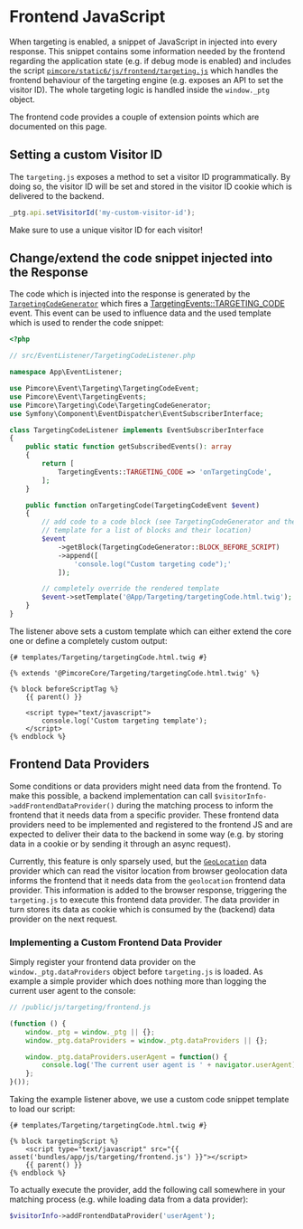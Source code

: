 # Frontend JavaScript

When targeting is enabled, a snippet of JavaScript in injected into every response. This snippet contains some information
needed by the frontend regarding the application state (e.g. if debug mode is enabled) and includes the script
[`pimcore/static6/js/frontend/targeting.js`](https://github.com/pimcore/pimcore/blob/10.5/bundles/CoreBundle/Resources/public/js/targeting.js)
which handles the frontend behaviour of the targeting engine (e.g. exposes an API to set the visitor ID). The whole targeting
logic is handled inside the `window._ptg` object. 

The frontend code provides a couple of extension points which are documented on this page.


## Setting a custom Visitor ID

The `targeting.js` exposes a method to set a visitor ID programmatically. By doing so, the visitor ID will be set and stored
in the visitor ID cookie which is delivered to the backend.

```js
_ptg.api.setVisitorId('my-custom-visitor-id');
```

<div class="alert alert-warning">
Make sure to use a unique visitor ID for each visitor!
</div> 


## Change/extend the code snippet injected into the Response 

The code which is injected into the response is generated by the [`TargetingCodeGenerator`](https://github.com/pimcore/pimcore/blob/10.5/lib/Targeting/Code/TargetingCodeGenerator.php)
which fires a [TargetingEvents::TARGETING_CODE](https://github.com/pimcore/pimcore/blob/10.5/lib/Event/TargetingEvents.php#L30)
event. This event can be used to influence data and the used template which is used to render the code snippet:


```php
<?php

// src/EventListener/TargetingCodeListener.php

namespace App\EventListener;

use Pimcore\Event\Targeting\TargetingCodeEvent;
use Pimcore\Event\TargetingEvents;
use Pimcore\Targeting\Code\TargetingCodeGenerator;
use Symfony\Component\EventDispatcher\EventSubscriberInterface;

class TargetingCodeListener implements EventSubscriberInterface
{
    public static function getSubscribedEvents(): array
    {
        return [
            TargetingEvents::TARGETING_CODE => 'onTargetingCode',
        ];
    }

    public function onTargetingCode(TargetingCodeEvent $event)
    {
        // add code to a code block (see TargetingCodeGenerator and the default
        // template for a list of blocks and their location)
        $event
            ->getBlock(TargetingCodeGenerator::BLOCK_BEFORE_SCRIPT)
            ->append([
                'console.log("Custom targeting code");'
            ]);

        // completely override the rendered template
        $event->setTemplate('@App/Targeting/targetingCode.html.twig');
    }
}
```

The listener above sets a custom template which can either extend the core one or define a completely custom output:

```twig
{# templates/Targeting/targetingCode.html.twig #} 

{% extends '@PimcoreCore/Targeting/targetingCode.html.twig' %}

{% block beforeScriptTag %}
    {{ parent() }}

    <script type="text/javascript">
        console.log('Custom targeting template');
    </script>
{% endblock %}
```

## Frontend Data Providers

Some conditions or data providers might need data from the frontend. To make this possible, a backend implementation can
call `$visitorInfo->addFrontendDataProvider()` during the matching process to inform the frontend that it needs data from
a specific provider. These frontend data providers need to be implemented and registered to the frontend JS and are expected
to deliver their data to the backend in some way (e.g. by storing data in a cookie or by sending it through an async request).

Currently, this feature is only sparsely used, but the [`GeoLocation`](https://github.com/pimcore/pimcore/blob/10.5/lib/Targeting/DataProvider/GeoLocation.php)
data provider which can read the visitor location from browser geolocation data informs the frontend that it needs data
from the `geolocation` frontend data provider. This information is added to the browser response, triggering the `targeting.js`
to execute this frontend data provider. The data provider in turn stores its data as cookie which is consumed by the (backend)
data provider on the next request.


### Implementing a Custom Frontend Data Provider

Simply register your frontend data provider on the `window._ptg.dataProviders` object before `targeting.js` is loaded. As
example a simple provider which does nothing more than logging the current user agent to the console:

```js
// /public/js/targeting/frontend.js

(function () {
    window._ptg = window._ptg || {};
    window._ptg.dataProviders = window._ptg.dataProviders || {};

    window._ptg.dataProviders.userAgent = function() {
        console.log('The current user agent is ' + navigator.userAgent);
    };
}());
```

Taking the example listener above, we use a custom code snippet template to load our script:

```twig
{# templates/Targeting/targetingCode.html.twig #} 

{% block targetingScript %}
    <script type="text/javascript" src="{{ asset('bundles/app/js/targeting/frontend.js') }}"></script>
    {{ parent() }}
{% endblock %}
```

To actually execute the provider, add the following call somewhere in your matching process (e.g. while loading data from
a data provider):

```php
$visitorInfo->addFrontendDataProvider('userAgent');
```
